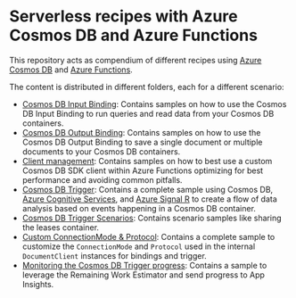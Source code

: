 # Serverless recipes with Azure Cosmos DB and Azure Functions

This repository acts as compendium of different recipes using [Azure Cosmos DB](https://docs.microsoft.com/azure/cosmos-db/) and [Azure Functions](https://docs.microsoft.com/azure/azure-functions/).

The content is distributed in different folders, each for a different scenario:

* [Cosmos DB Input Binding](./cosmosdbinputbinding/README.md): Contains samples on how to use the Cosmos DB Input Binding to 
run queries and read data from your Cosmos DB containers.
* [Cosmos DB Output Binding](./cosmosdboutputbindings/README.md): Contains samples on how to use the Cosmos DB Output Binding to save a single document or multiple documents to your Cosmos DB containers.
* [Client management](./cosmosdbstaticclient/README.md): Contains samples on how to best use a custom Cosmos DB SDK client within Azure Functions optimizing for best performance and avoiding common pitfalls.
* [Cosmos DB Trigger](./cosmosdbtrigger/README.md): Contains a complete sample using Cosmos DB, [Azure Cognitive Services](https://azure.microsoft.com/services/cognitive-services/), and [Azure Signal R](https://azure.microsoft.com/services/signalr-service/) to create a flow of data analysis based on events happening in a Cosmos DB container.
* [Cosmos DB Trigger Scenarios](./\cosmosdbtriggerscenarios/README.md): Contains scenario samples like sharing the leases container.
* [Custom ConnectionMode & Protocol](./connectionmode/README.md): Contains a complete sample to customize the `ConnectionMode` and `Protocol` used in the internal `DocumentClient` instances for bindings and trigger.
* [Monitoring the Cosmos DB Trigger progress](./cosmosdbtriggerestimator/README.md): Contains a sample to leverage the Remaining Work Estimator and send progress to App Insights.